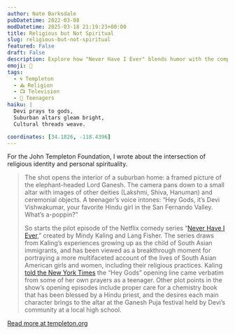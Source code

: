 ```yaml
---
author: Nate Barksdale
pubDatetime: 2022-03-08
modDatetime: 2025-03-18 21:19:23+00:00
title: Religious but Not Spiritual
slug: religious-but-not-spiritual
featured: False
draft: False
description: Explore how "Never Have I Ever" blends humor with the complexities of Hindu identity in modern America, through the eyes of its vibrant protagonist, Devi.
emoji: 🕌
tags:
  - 🌀 Templeton
  - ⛪ Religion
  - 📺 Television
  - 👦 Teenagers
haiku: |
  Devi prays to gods,  
  Suburban altars gleam bright,  
  Cultural threads weave.

coordinates: [34.1826, -118.4396]
---
```


For the John Templeton Foundation, I wrote about the intersection of religious identity and personal spirituality.

> The shot opens the interior of a suburban home: a framed picture of the elephant-headed Lord Ganesh. The camera pans down to a small altar with images of other deities (Lakshmi, Shiva, Hanuman) and ceremonial objects. A teenager’s voice intones: “Hey Gods, it’s Devi Vishwakumar, your favorite Hindu girl in the San Fernando Valley. What’s a-poppin?”
>
> So starts the pilot episode of the Netflix comedy series “[Never Have I Ever](https://www.netflix.com/title/80179190),” created by Mindy Kaling and Lang Fisher. The series draws from Kaling’s experiences growing up as the child of South Asian immigrants, and has been viewed as a breakthrough moment for portraying a more multifaceted account of the lives of South Asian American girls and women, including their religious practices. Kaling [told the New York Times](https://www.nytimes.com/2020/04/27/arts/television/mindy-kaling-never-have-I-ever-netflix.html) the “Hey Gods” opening line came verbatim from some of her own prayers as a teenager. Other plot points in the show’s opening episodes include proper care for a chemistry book that has been blessed by a Hindu priest, and the desires each main character brings to the altar at the Ganesh Puja festival held by Devi’s community at a local high school.

[Read more at templeton.org](https://www.templeton.org/news/religious-but-not-spiritual)
